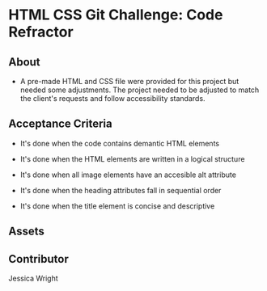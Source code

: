 # HTML CSS Git Challenge: Code Refractor

## About 
* A pre-made HTML and CSS file were provided for this project but needed some adjustments. The project needed to be adjusted to match the client's requests and follow accessibility standards. 



## Acceptance Criteria

* It's done when the code contains demantic HTML elements

* It's done when the HTML elements are written in a logical structure

* It's done when all image elements have an accesible alt attribute

* It's done when the heading attributes fall in sequential order

* It's done when the title element is concise and descriptive 

## Assets

## Contributor

Jessica Wright

